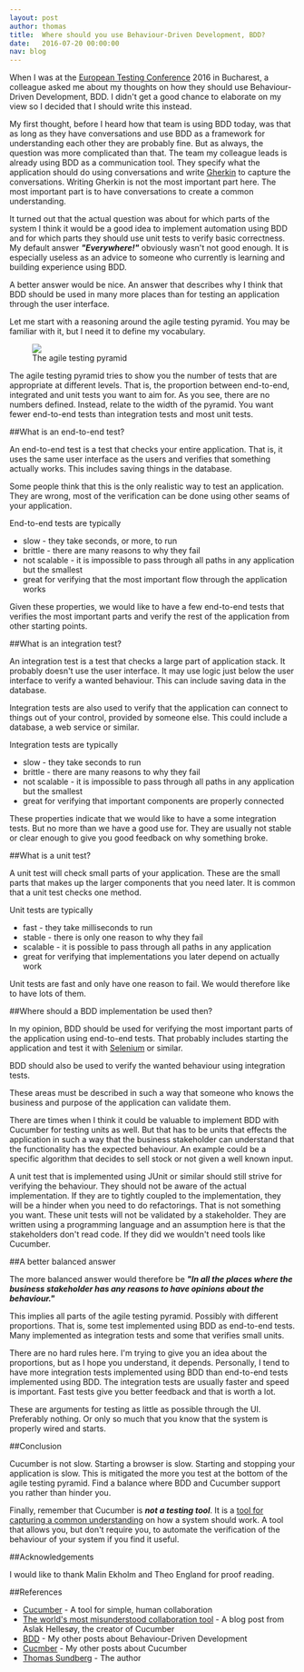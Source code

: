 ```yaml
---
layout: post
author: thomas
title:  Where should you use Behaviour-Driven Development, BDD?
date:   2016-07-20 00:00:00
nav: blog
---
```


When I was at the <a href="http://europeantestingconference.eu/">European Testing Conference</a> 2016 in Bucharest, 
a colleague asked me about my thoughts on how they should use Behaviour-Driven Development, BDD. I didn't get a good 
chance to elaborate on my view so I decided that I should write this instead. 

My first thought, before I heard how that team is using BDD today, was that as long as they have conversations 
and use BDD as a framework for understanding each other they are probably fine. But as always, the question was 
more complicated than that. The team my colleague leads is already using BDD as a communication tool. They specify 
what the application should do using conversations and 
write <a href="https://github.com/cucumber/cucumber/wiki/Gherkin">Gherkin</a> to capture the conversations. 
Writing Gherkin is not the most important part here. The most important part is to have conversations to create 
a common understanding. 

It turned out that the actual question was about for which parts of the system I think it would be a good idea to 
implement automation using BDD and for which parts they should use unit tests to verify basic correctness. 
My default answer <b><i>"Everywhere!"</i></b> obviously wasn't not good enough. It is especially useless as an advice 
to someone who currently is learning and building experience using BDD. 

A better answer would be nice. An answer that describes why I think that BDD should be used in many more places than 
for testing an application through the user interface. 

Let me start with a reasoning around the agile testing pyramid. You may be familiar with it, but I need it to define 
my vocabulary. 

<figure>
  <img src="/images/blog/testing-pyramid.png">
  <figcaption>The agile testing pyramid<figcaption>
</figure>

The agile testing pyramid tries to show you the number of tests that are appropriate at different levels. That is, 
the proportion between end-to-end, integrated and unit tests you want to aim for. As you see, there are no numbers 
defined. Instead, relate to the width of the pyramid. You want fewer end-to-end tests than integration tests and 
most unit tests. 

##What is an end-to-end test?

An end-to-end test is a test that checks your entire application. That is, it uses the same user interface as 
the users and verifies that something actually works. This includes saving things in the database. 

Some people think that this is the only realistic way to test an application. They are wrong, most of the verification 
can be done using other seams of your application. 

End-to-end tests are typically 
<ul>
    <li>slow - they take seconds, or more, to run</li>
    <li>brittle - there are many reasons to why they fail</li>
    <li>not scalable - it is impossible to pass through all paths in any application but the smallest</li>
    <li>great for verifying that the most important flow through the application works</li>
</ul>

Given these properties, we would like to have a few end-to-end tests that verifies the most important parts and verify 
the rest of the application from other starting points. 

##What is an integration test?

An integration test is a test that checks a large part of application stack. It probably doesn't use the user interface. 
It may use logic just below the user interface to verify a wanted behaviour. This can include saving data in the database. 

Integration tests are also used to verify that the application can connect to things out of your control, provided by 
someone else. This could include a database, a web service or similar. 

Integration tests are typically 
<ul>
    <li>slow - they take seconds to run</li>
    <li>brittle - there are many reasons to why they fail</li>
    <li>not scalable - it is impossible to pass through all paths in any application but the smallest</li>
    <li>great for verifying that important components are properly connected</li>
</ul>

These properties indicate that we would like to have a some integration tests. But no more than we have a good use for. 
They are usually not stable or clear enough to give you good feedback on why something broke. 

##What is a unit test?

A unit test will check small parts of your application. These are the small parts that makes up the larger 
components that you need later. It is common that a unit test checks one method. 

Unit tests are typically 
<ul>
    <li>fast - they take milliseconds to run</li>
    <li>stable - there is only one reason to why they fail</li>
    <li>scalable - it is possible to pass through all paths in any application</li>
    <li>great for verifying that implementations you later depend on actually work</li>
</ul>

Unit tests are fast and only have one reason to fail. We would therefore like to have lots of them. 

##Where should a BDD implementation be used then?

In my opinion, BDD should be used for verifying the most important parts of the application using end-to-end tests. 
That probably includes starting the application and test it with <a href="http://www.seleniumhq.org">Selenium</a> or 
similar. 

BDD should also be used to verify the wanted behaviour using integration tests. 

These areas must be described in such a way that someone who knows the business and purpose of the application can 
validate them. 

There are times when I think it could be valuable to implement BDD with Cucumber for testing units as well. But that 
has to be units that effects the application in such a way that the business stakeholder can understand that 
the functionality has the expected behaviour. An example could be a specific algorithm that decides to sell stock or 
not given a well known input. 

A unit test that is implemented using JUnit or similar should still strive for verifying the behaviour. 
They should not be aware of the actual implementation. If they are to tightly coupled to the implementation, they will 
be a hinder when you need to do refactorings. That is not something you want. These unit tests will not be validated 
by a stakeholder. They are written using a programming language and an assumption here is that the stakeholders 
don't read code. If they did we wouldn't need tools like Cucumber. 

##A better balanced answer

The more balanced answer would therefore be <b><i>"In all the places where the business stakeholder has any reasons 
to have opinions about the behaviour."</i></b> 

This implies all parts of the agile testing pyramid. Possibly with different proportions. That is, some test 
implemented using BDD as end-to-end tests. Many implemented as integration tests and some that verifies small units. 

There are no hard rules here. I'm trying to give you an idea about the proportions, but as I hope you understand, 
it depends. Personally, I tend to have more integration tests implemented using BDD than end-to-end tests implemented 
using BDD. The integration tests are usually faster and speed is important. Fast tests give you better feedback and 
that is worth a lot. 

These are arguments for testing as little as possible through the UI. Preferably nothing. Or only so much that you 
know that the system is properly wired and starts. 

##Conclusion

Cucumber is not slow. Starting a browser is slow. Starting and stopping your application is slow. This is mitigated 
the more you test at the bottom of the agile testing pyramid. Find a balance where BDD and Cucumber support you rather 
than hinder you. 

Finally, remember that Cucumber is <b><i>not a testing tool</i></b>. It is 
a <a href="https://cucumber.io/blog/2014/03/03/the-worlds-most-misunderstood-collaboration-tool">tool for capturing a common understanding</a> 
on how a system should work. A tool that allows you, but don't require you, to automate the verification of 
the behaviour of your system if you find it useful. 

##Acknowledgements

I would like to thank Malin Ekholm and Theo England for proof reading. 

##References

<ul>
    <li><a href="https://cucumber.io/">Cucumber</a> - A tool for simple, human collaboration</li>
    <li><a href="https://cucumber.io/blog/2014/03/03/the-worlds-most-misunderstood-collaboration-tool">The world's most misunderstood collaboration tool</a> - A blog post from Aslak Helles&oslash;y, the creator of Cucumber </li>
    <li><a href="/blog/category/BDD">BDD</a> - My other posts about Behaviour-Driven Development </li>
    <li><a href="/blog/category/Cucumber">Cucmber</a> - My other posts about Cucumber</li>
    <li><a href="/about/">Thomas Sundberg</a> - The author</li>
</ul>
